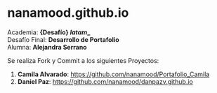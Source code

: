 # nanamood.github.io 
Academia: **{Desafío} _latam__**  
Desafío Final: **Desarrollo de Portafolio**  
Alumna: **Alejandra Serrano** 

Se realiza Fork y Commit a los siguientes Proyectos:  

1. **Camila Alvarado**: https://github.com/nanamood/Portafolio_Camila  
2. **Daniel Paz**: https://github.com/nanamood/danpazv.github.io 
